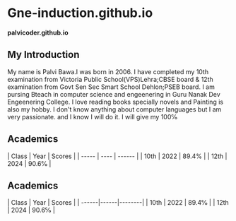 # Gne-induction.github.io

**palvicoder.github.io**

<h2>My Introduction</h2>
My name is Palvi Bawa.I was born in 2006. I have completed my 10th examination from Victoria Public School(VPS)Lehra;CBSE board & 12th examination from Govt Sen Sec Smart School Dehlon;PSEB board. I am pursing Bteach in computer science and engeenering in Guru Nanak Dev Engeenering College. I love reading books specially novels and Painting is also my hobby. I don't know anything about computer languages but I am very passionate. and I know I will do it. I will give my 100℅

<h2>Academics</h2>
| Class | Year | Scores |
| ----- | ---- | ------ |
| 10th | 2022 | 89.4% |
| 12th | 2024 | 90.6℅ |

<h2>Academics</h2>
| Class |	Year | Scores |
| ------|------|--------|
| 10th | 2022	| 89.4℅ |
| 12th | 2024 |	90.6℅ |
